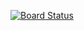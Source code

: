 [![Board Status](https://dev.azure.com/alimatoladosu0340/37e44cf6-d24c-44a2-adac-72f1e5f59196/337d9018-1844-4194-8451-00777be71581/_apis/work/boardbadge/ae8f7576-1b5a-4801-ba1a-4fb5250e3122)](https://dev.azure.com/alimatoladosu0340/37e44cf6-d24c-44a2-adac-72f1e5f59196/_boards/board/t/337d9018-1844-4194-8451-00777be71581/Microsoft.RequirementCategory)